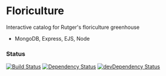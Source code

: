 Floriculture
============

Interactive catalog for Rutger's floriculture greenhouse

* MongoDB, Express, EJS, Node


### Status
[![Build Status](https://travis-ci.org/Kekeli/floriculture.svg?branch=develop)](https://travis-ci.org/kekeli/floriculture)
[![Dependency Status](https://david-dm.org/kekeli/floriculture.svg)](https://david-dm.org/kekeli/floriculture)
[![devDependency Status](https://david-dm.org/kekeli/floriculture/dev-status.svg)](https://david-dm.org/kekeli/floriculture#info=devDependencies)
